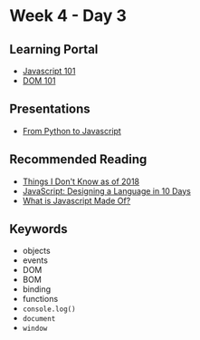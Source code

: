 # Week 4 - Day 3

## Learning Portal

* [Javascript 101](https://learn.digitalcrafts.com/immersive/lessons/handling-user-input/javascript-101/#learning-objectives)
* [DOM 101](https://learn.digitalcrafts.com/immersive/lessons/handling-user-input/dom-101/#learning-objectives)

## Presentations

* [From Python to Javascript](https://docs.google.com/presentation/d/1vW0j1G5FA6saHZcM4_EZlOYacz1JUkzk36dUnl3K1ls/edit?usp=sharing)

## Recommended Reading

* [Things I Don't Know as of 2018](https://overreacted.io/things-i-dont-know-as-of-2018/)
* [JavaScript: Designing a Language in 10 Days](https://www.computer.org/csdl/magazine/co/2012/02/mco2012020007/13rRUy08MzA)
* [What is Javascript Made Of?](https://overreacted.io/what-is-javascript-made-of/)

## Keywords

* objects
* events
* DOM
* BOM
* binding
* functions
* `console.log()`
* `document`
* `window`
